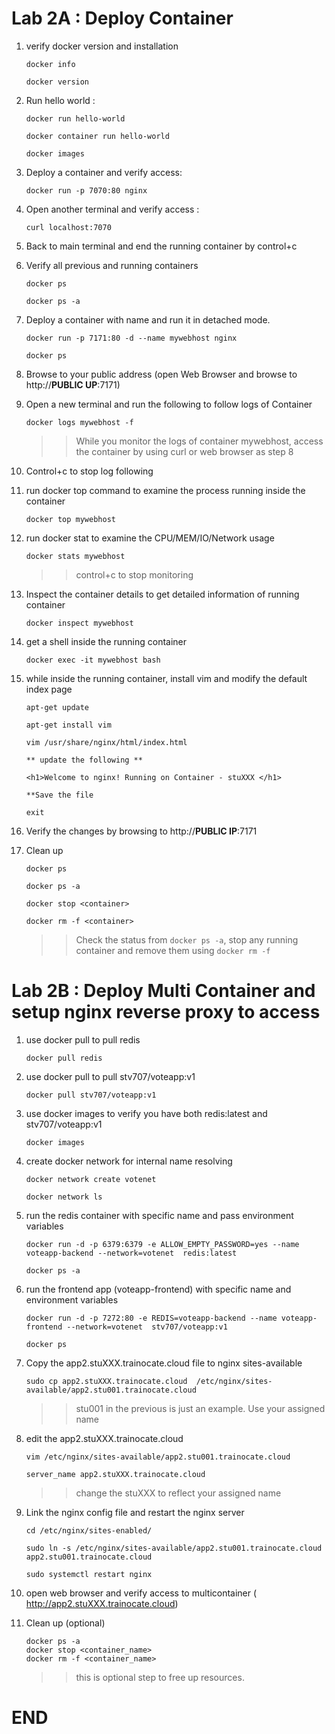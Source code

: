 # Lab 2A : Deploy Container

1. verify docker version and installation
    ```
    docker info 

    docker version 
    ```

2. Run hello world :
    ```
    docker run hello-world

    docker container run hello-world

    docker images

    ```

3. Deploy a container and verify access:
    ```
    docker run -p 7070:80 nginx
    ```

4. Open another terminal and verify access :
    ```
    curl localhost:7070
    ```

5. Back to main terminal and end the running container by control+c 

6. Verify all previous and running containers 
    ```
    docker ps

    docker ps -a 
    ```

7. Deploy a container with name and run it in detached mode.
    ```
    docker run -p 7171:80 -d --name mywebhost nginx

    docker ps
    ```

8. Browse to your public address (open Web Browser and browse to http://**PUBLIC UP**:7171) 

9. Open a new terminal and run the following to follow logs of Container
    ```
    docker logs mywebhost -f
    ```
    >> While you monitor the logs of container mywebhost, access the container by using curl or web browser as step 8

10. Control+c to stop log following 

11. run docker top command to examine the process running inside the container 
    ```
    docker top mywebhost
    ```

12. run docker stat to examine the CPU/MEM/IO/Network usage
    ```
    docker stats mywebhost
    ```
    >>control+c to stop monitoring 

13. Inspect the container details to get detailed information of running container
    ```
    docker inspect mywebhost 
    ```

14. get a shell inside the running container 
    ```
    docker exec -it mywebhost bash
    ```

15. while inside the running container, install vim and modify the default index page 
    ```
    apt-get update

    apt-get install vim

    vim /usr/share/nginx/html/index.html

    ** update the following ** 

    <h1>Welcome to nginx! Running on Container - stuXXX </h1>
    
    **Save the file 

    exit 

    ```

16. Verify the changes by browsing to http://**PUBLIC IP**:7171  


17. Clean up 
    ```
    docker ps 

    docker ps -a 
    
    docker stop <container>

    docker rm -f <container>
    ```
    >> Check the status from ``docker ps -a``, stop any running container and remove them using ``docker rm -f`` 


# Lab 2B : Deploy Multi Container and setup nginx reverse proxy to access 

1. use docker pull to pull redis 
    ```
    docker pull redis
    ```

2. use docker pull to pull stv707/voteapp:v1
    ```
    docker pull stv707/voteapp:v1
    ```

3. use docker images to verify you have both redis:latest and stv707/voteapp:v1 
    ```
    docker images
    ```

5. create docker network for internal name resolving
    ```
    docker network create votenet

    docker network ls
    ```

4. run the redis container with specific name and pass environment variables 
    ```
    docker run -d -p 6379:6379 -e ALLOW_EMPTY_PASSWORD=yes --name voteapp-backend --network=votenet  redis:latest

    docker ps -a 
    ```

5. run the frontend app (voteapp-frontend) with specific name and environment variables
    ```
    docker run -d -p 7272:80 -e REDIS=voteapp-backend --name voteapp-frontend --network=votenet  stv707/voteapp:v1

    docker ps 
    ```

6. Copy the app2.stuXXX.trainocate.cloud file to nginx sites-available 
    ```
    sudo cp app2.stuXXX.trainocate.cloud  /etc/nginx/sites-available/app2.stu001.trainocate.cloud
    ```
    >>stu001 in the previous is just an example. Use your assigned name

7. edit the app2.stuXXX.trainocate.cloud 
    ```
    vim /etc/nginx/sites-available/app2.stu001.trainocate.cloud

    server_name app2.stuXXX.trainocate.cloud
    ```
    >> change the stuXXX to reflect your assigned name

8. Link the nginx config file and restart the nginx server 
    ```
    cd /etc/nginx/sites-enabled/

    sudo ln -s /etc/nginx/sites-available/app2.stu001.trainocate.cloud app2.stu001.trainocate.cloud
    
    sudo systemctl restart nginx
    ```

9. open web browser and verify access to multicontainer  ( http://app2.stuXXX.trainocate.cloud)

10. Clean up (optional)
    ```
    docker ps -a 
    docker stop <container_name>
    docker rm -f <container_name>
    ```
    >> this is optional step to free up resources. 

# END